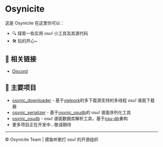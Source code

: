# Osynicite

这是 Osynicite 在这里你可以：

- 🔍 探索一些实用 osu! 小工具及其源代码
- 🛠️ 玩的开心~

## 🔗 相关链接

- [Discord]([Discord链接](https://discord.gg/DRnZSES3BC))

## 🌟 主要项目

- [osynic_downloader](https://github.com/osynicite/osynic_downloader) - 基于[vielpork](https://github.com/islatri/vielpork)的多下载源支持的多线程 osu! 谱面下载器
- [osynic_serializer](https://github.com/osynicite/osynic_serializer) - 基于[osynic_osudb](https://github.com/osynicite/osynic_osudb)的 osu! 谱面序列化工具
- [osynic_osudb](https://github.com/osynicite/osynic_osudb) - osu! 谱面数据库解析工具，基于[osu-db](https://github.com/kovaxis/osu-db)重构
- 更多项目正在开发中...敬请期待

---

©️ Osynicite Team | 摸鱼听歌打 osu! 的开源组织
